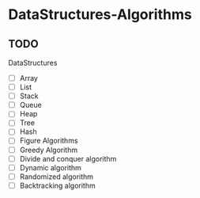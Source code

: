 # DataStructures-Algorithms

## TODO
 DataStructures
- [ ] Array
- [ ] List
- [ ] Stack
- [ ] Queue
- [ ] Heap
- [ ] Tree
- [ ] Hash
- [ ] Figure
 Algorithms
- [ ] Greedy Algorithm
- [ ] Divide and conquer algorithm
- [ ] Dynamic algorithm
- [ ] Randomized algorithm
- [ ] Backtracking algorithm

